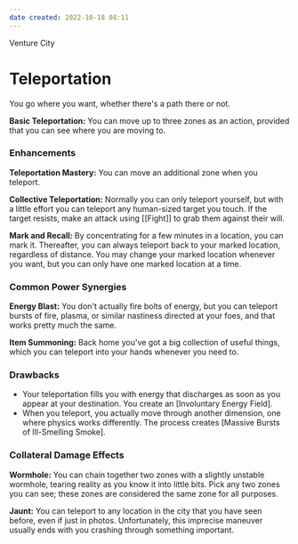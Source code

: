 ```yaml
---
date created: 2022-10-18 08:11
---
```


Venture City

# Teleportation

You go where you want, whether there's a path there or not.

**Basic Teleportation:** You can move up to three zones as an action, provided that you can see where you are moving to.

### Enhancements

**Teleportation Mastery:** You can move an additional zone when you teleport.

**Collective Teleportation:** Normally you can only teleport yourself, but with a little effort you can teleport any human-sized target you touch. If the target resists, make an attack using [[Fight]] to grab them against their will.

**Mark and Recall:** By concentrating for a few minutes in a location, you can mark it. Thereafter, you can always teleport back to your marked location, regardless of distance. You may change your marked location whenever you want, but you can only have one marked location at a time.

### Common Power Synergies

**Energy Blast:** You don't actually fire bolts of energy, but you can teleport bursts of fire, plasma, or similar nastiness directed at your foes, and that works pretty much the same.

**Item Summoning:** Back home you've got a big collection of useful things, which you can teleport into your hands whenever you need to.

### Drawbacks

- Your teleportation fills you with energy that discharges as soon as you appear at your destination. You create an [Involuntary Energy Field].
- When you teleport, you actually move through another dimension, one where physics works differently. The process creates [Massive Bursts of Ill-Smelling Smoke].

### Collateral Damage Effects

**Wormhole:** You can chain together two zones with a slightly unstable wormhole, tearing reality as you know it into little bits. Pick any two zones you can see; these zones are considered the same zone for all purposes.

**Jaunt:** You can teleport to any location in the city that you have seen before, even if just in photos. Unfortunately, this imprecise maneuver usually ends with you crashing through something important.


